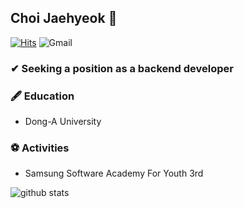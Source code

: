 ## Choi Jaehyeok 👋

[![Hits](https://hits.seeyoufarm.com/api/count/incr/badge.svg?url=https%3A%2F%2Fgithub.com%2Fhyeok9sae%2Fhit-counter&count_bg=%23628FDB&title_bg=%231A1B27&icon=&icon_color=%23E7E7E7&title=hits&edge_flat=false)](https://hits.seeyoufarm.com)
![Gmail](http://img.shields.io/badge/-Gmail-D93025?logo=gmail&logoColor=fff&link=hyeok9sae@gmail.com)
### ✔ Seeking a position as a backend developer 

### 🖋 Education
- Dong-A University
### ⚽ Activities
- Samsung Software Academy For Youth 3rd

![github stats](https://github-readme-stats.vercel.app/api?username=hyeok9sae&show_icons=true&theme=tokyonight)
